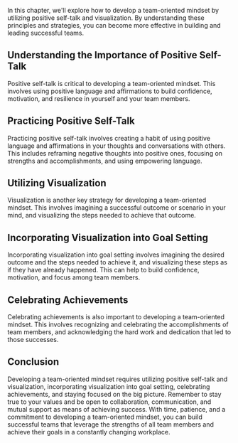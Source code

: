 
In this chapter, we'll explore how to develop a team-oriented mindset by utilizing positive self-talk and visualization. By understanding these principles and strategies, you can become more effective in building and leading successful teams.

Understanding the Importance of Positive Self-Talk
--------------------------------------------------

Positive self-talk is critical to developing a team-oriented mindset. This involves using positive language and affirmations to build confidence, motivation, and resilience in yourself and your team members.

Practicing Positive Self-Talk
-----------------------------

Practicing positive self-talk involves creating a habit of using positive language and affirmations in your thoughts and conversations with others. This includes reframing negative thoughts into positive ones, focusing on strengths and accomplishments, and using empowering language.

Utilizing Visualization
-----------------------

Visualization is another key strategy for developing a team-oriented mindset. This involves imagining a successful outcome or scenario in your mind, and visualizing the steps needed to achieve that outcome.

Incorporating Visualization into Goal Setting
---------------------------------------------

Incorporating visualization into goal setting involves imagining the desired outcome and the steps needed to achieve it, and visualizing these steps as if they have already happened. This can help to build confidence, motivation, and focus among team members.

Celebrating Achievements
------------------------

Celebrating achievements is also important to developing a team-oriented mindset. This involves recognizing and celebrating the accomplishments of team members, and acknowledging the hard work and dedication that led to those successes.

Conclusion
----------

Developing a team-oriented mindset requires utilizing positive self-talk and visualization, incorporating visualization into goal setting, celebrating achievements, and staying focused on the big picture. Remember to stay true to your values and be open to collaboration, communication, and mutual support as means of achieving success. With time, patience, and a commitment to developing a team-oriented mindset, you can build successful teams that leverage the strengths of all team members and achieve their goals in a constantly changing workplace.
